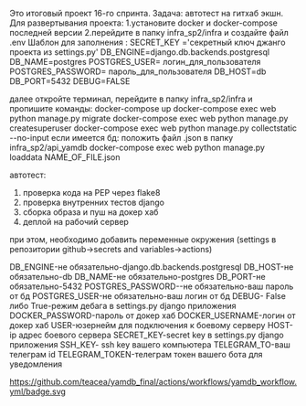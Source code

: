Это итоговый проект 16-го спринта.
Задача: автотест на гитхаб экшн.
Для развертывания проекта:
1.установите docker и docker-compose последней версии
2.перейдите в папку infra_sp2/infra и создайте файл .env
Шаблон для заполнения :
SECRET_KEY ='секретный ключ джанго проекта из settings.py'
DB_ENGINE=django.db.backends.postgresql
DB_NAME=postgres 
POSTGRES_USER= логин_для_пользователя
POSTGRES_PASSWORD= пароль_для_пользователя
DB_HOST=db
DB_PORT=5432
DEBUG=FALSE

далее откройте терминал, перейдите в папку infra_sp2/infra и пропишите команды:
docker-compose up
docker-compose exec web python manage.py migrate
docker-compose exec web python manage.py createsuperuser
docker-compose exec web python manage.py collectstatic --no-input 
если имеется бд:
положить файл .json в папку infra_sp2/api_yamdb
docker-compose exec web python manage.py loaddata NAME_OF_FILE.json


автотест:
1) проверка кода на PEP через flake8
2) проверка внутренних тестов django
3) сборка образа и пуш на докер хаб
4) деплой на рабочий сервер

при этом, необходимо добавить переменные окружения (settings в репозитории github->secrets and variables->actions)

DB_ENGINE-не обязательно-django.db.backends.postgresql
DB_HOST-не обязательно-db
DB_NAME-не обязательно-postgres
DB_PORT-не обязательно-5432
POSTGRES_PASSWORD--не обязательно-ваш пароль от бд
POSTGRES_USER-не обязательно-ваш логин от бд
DEBUG- False либо True-режим дебага в settings.py django приложения
DOCKER_PASSWORD-пароль от докер хаб
DOCKER_USERNAME-логин от докер хаб
USER-юзернейм для подключения к боевому серверу
HOST-ip адрес боевого сервера
SECRET_KEY-secret key в settings.py django приложения
SSH_KEY- ssh key вашего компьютера
TELEGRAM_TO-ваш телеграм id
TELEGRAM_TOKEN-телеграм токен вашего бота для уведомления

https://github.com/teacea/yamdb_final/actions/workflows/yamdb_workflow.yml/badge.svg

